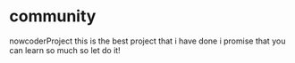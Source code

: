 # community
nowcoderProject
this is the best project that i have done
i promise that you can learn so much 
so let do it!
